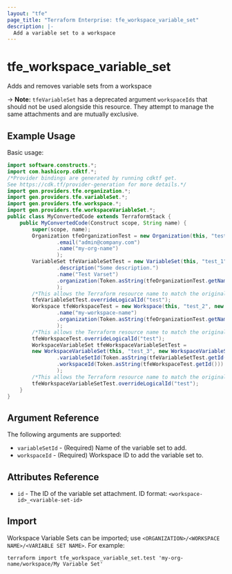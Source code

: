 ```yaml
---
layout: "tfe"
page_title: "Terraform Enterprise: tfe_workspace_variable_set"
description: |-
  Add a variable set to a workspace
---
```


# tfe_workspace_variable_set

Adds and removes variable sets from a workspace

-> **Note:** `tfeVariableSet` has a deprecated argument `workspaceIds` that should not be used alongside this resource. They attempt to manage the same attachments and are mutually exclusive.

## Example Usage

Basic usage:

```java
import software.constructs.*;
import com.hashicorp.cdktf.*;
/*Provider bindings are generated by running cdktf get.
See https://cdk.tf/provider-generation for more details.*/
import gen.providers.tfe.organization.*;
import gen.providers.tfe.variableSet.*;
import gen.providers.tfe.workspace.*;
import gen.providers.tfe.workspaceVariableSet.*;
public class MyConvertedCode extends TerraformStack {
    public MyConvertedCode(Construct scope, String name) {
        super(scope, name);
        Organization tfeOrganizationTest = new Organization(this, "test", new OrganizationConfig()
                .email("admin@company.com")
                .name("my-org-name")
                );
        VariableSet tfeVariableSetTest = new VariableSet(this, "test_1", new VariableSetConfig()
                .description("Some description.")
                .name("Test Varset")
                .organization(Token.asString(tfeOrganizationTest.getName()))
                );
        /*This allows the Terraform resource name to match the original name. You can remove the call if you don't need them to match.*/
        tfeVariableSetTest.overrideLogicalId("test");
        Workspace tfeWorkspaceTest = new Workspace(this, "test_2", new WorkspaceConfig()
                .name("my-workspace-name")
                .organization(Token.asString(tfeOrganizationTest.getName()))
                );
        /*This allows the Terraform resource name to match the original name. You can remove the call if you don't need them to match.*/
        tfeWorkspaceTest.overrideLogicalId("test");
        WorkspaceVariableSet tfeWorkspaceVariableSetTest =
        new WorkspaceVariableSet(this, "test_3", new WorkspaceVariableSetConfig()
                .variableSetId(Token.asString(tfeVariableSetTest.getId()))
                .workspaceId(Token.asString(tfeWorkspaceTest.getId()))
                );
        /*This allows the Terraform resource name to match the original name. You can remove the call if you don't need them to match.*/
        tfeWorkspaceVariableSetTest.overrideLogicalId("test");
    }
}
```

## Argument Reference

The following arguments are supported:

* `variableSetId` - (Required) Name of the variable set to add.
* `workspaceId` - (Required) Workspace ID to add the variable set to.

## Attributes Reference

* `id` - The ID of the variable set attachment. ID format: `<workspace-id>_<variable-set-id>`

## Import

Workspace Variable Sets can be imported; use `<ORGANIZATION>/<WORKSPACE NAME>/<VARIABLE SET NAME>`. For example:

```shell
terraform import tfe_workspace_variable_set.test 'my-org-name/workspace/My Variable Set'
```

<!-- cache-key: cdktf-0.17.0-pre.15 input-e5cee2f4b8ee46887d4f110e8fab074cafa9f801ba47a29594e734e4f1e1b55a -->